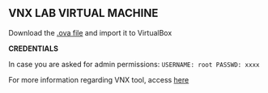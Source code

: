 VNX LAB VIRTUAL MACHINE
-----------------------

Download the [.ova file](https://idefix.dit.upm.es/download/vnx/vnx-vm/VNXLAB2021-v2.ova) and import it to VirtualBox 

**CREDENTIALS**

In case you are asked for admin permissions:
`USERNAME: root
PASSWD: xxxx`

For more information regarding VNX tool, access [here](http://web.dit.upm.es/vnxwiki/index.php/Main_Page)